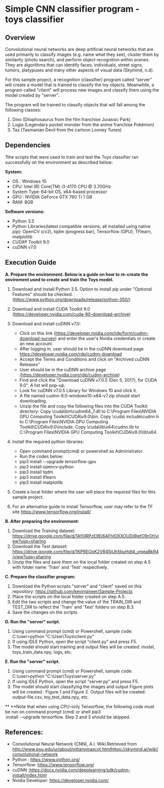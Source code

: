 # Simple CNN classifier program - toys classifier

## Overview

Convolutional neural networks are deep artificial neural networks that are used primarily to classify images (e.g. name what they see), cluster them by similarity (photo search), and perform object recognition within scenes. They are algorithms that can identify faces, individuals, street signs, tumors, platypuses and many other aspects of visual data (Skymind, n.d).

For this sample project, a recognition (classifier) program called “server” will create a model that is trained to classify the toy objects. Meanwhile, a program called "client" will process new images and classify them using the model created by "server".

The program will be trained to classify objects that will fall among the following classes:

1. Dino (Dilophosaurus from the film franchise Jurassic Park)
2. Lugia (Legendary pocket monster from the anime franchise Pokémon)
3. Taz (Tasmanian Devil from the cartoon Looney Tunes)


## Dependencies
Tthe scripts that were used to train and test the Toys classifier ran successfully on the environment as described below:

**System:**
- OS : Windows 10 
- CPU: Intel (R) Core(TM) i3-4170 CPU @ 3.70GHz 
- System Type: 64-bit OS, x64-based processor
- GPU : NVIDIA GeForce GTX 760 Ti 1 GB
- RAM: 8GB

**Software versions:**
- Python 3.5 
- Python Libraries(latest compatible versions, all installed using native pip):
  OpenCV (cv2),
  tqdm (progress bar),
  Tensorflow (GPU),
  TFlearn,
  matplotlib
- CUDA® Toolkit 9.0
- cuDNN v7.0


## Execution Guide
**A. Prepare the environment. Below is a guide on how to re-create the enviroment used to create and train the Toys model.**
  1. Download and install Python 3.5. Option to install pip under "Optional Features" should be checked. (https://www.python.org/downloads/release/python-350/)
  
  2. Download and install CUDA Toolkit 9.0 (https://developer.nvidia.com/cuda-90-download-archive)
  
  3. Download and install cuDNN v7.0: 
     - Click on this link (https://developer.nvidia.com/rdp/form/cudnn-download-survey) and enter the user's Nvidia credentials or create an new account.
     - After logging in, user should be in the cuDNN download page https://developer.nvidia.com/rdp/cudnn-download
     - Accept the Terms and Conditions and click on "Archived cuDNN Releases"
     - User should be in the cuDNN archive page (https://developer.nvidia.com/rdp/cudnn-archive)
     - Find and click the "Download cuDNN v7.0.5 (Dec 5, 2017), for CUDA 9.0". A list will pop-up. 
     - Look for cuDNN v7.0.5 Library for Windows 10 and click it. 
     - A file named cudnn-9.0-windows10-x64-v7.zip should start downloading.
     - Unzip the file and copy the following files into the CUDA Toolkit directory: 
Copy <installpath>\cuda\bin\cudnn64_7.dll to C:\Program Files\NVIDIA GPU Computing Toolkit\CUDA\v9.0\bin.
Copy <installpath>\cuda\ include\cudnn.h to C:\Program Files\NVIDIA GPU Computing Toolkit\CUDA\v9.0\include.
Copy <installpath>\cuda\lib\x64\cudnn.lib to C:\Program Files\NVIDIA GPU Computing Toolkit\CUDA\v9.0\lib\x64.
     
  4. Install the required python libraries:
     - Open command prompt(cmd) or powershell as Administrator.
     - Run the codes below:
     - pip3 install --upgrade tensorflow-gpu
     - pip3 install opencv-python
     - pip3 install tqdm
     - pip3 install tflearn
     - pip3 install matplotlib
   
  5. Create a local folder where the user will place the required files for this sample project.
   
  6. For an alternative guide to install Tensorflow, user may refer to the TF site https://www.tensorflow.org/install/
    
**B. After preparing the environment:**
  1. Download the Training dataset: https://drive.google.com/file/d/1Af0lRPzE9Ej6AFhIOXXOUDj9IefO9rOf/view?usp=sharing
  2. Download the Test dataset: https://drive.google.com/file/d/1KPREOoK2VR45iUh1jbuHdt4_ymeaBkR4/view?usp=sharing
  3. Unzip the files and save them on the local folder created on step A.5 with folder name 'Train' and 'Test' respectively.
  
**C. Prepare the classifier program:**
  1. Download the Python scripts "server" and "client" saved on this repository: https://github.com/kevingineer/Sample-Projects
  2. Place the scripts on the local folder created on step A.5.
  3. Edit the two scripts and change the value of the TRAIN_DIR and TEST_DIR to reflect the 'Train' and 'Test' folders on step B.3.
  4. Save the changes on the scripts. 
 
**D. Run the "server" script.**
  1. Using command prompt (cmd) or Powershell, sample code:
     C:\user>python "C:\User\Toys\client.py"
  2. If using IDLE Python, open the script "client.py" and press F5.
  3. The model should start training and output files will be created: model, toys_train_data.npy, logs, etc.
 
**E. Run the "server" script.**
  1. Using command prompt (cmd) or Powershell, sample code:
     C:\user>python "C:\User\Toys\server.py"
  2. If using IDLE Python, open the script "server.py" and press F5.
  3. The model should start classifying the images and output Figure plots will be created : Figure 1 and Figure 2. Output files will be created: output-file.csv, toy_test_data.npy, etc.
  
** **Note that when using CPU-only Tensorflow, the following code must be run on command prompt (cmd) or shell pip3 \
     :install --upgrade tensorflow. Step 2 and 3 should be skipped. 
  
  
## References:
- Convolutional Neural Network (CNN), A.I. Wiki.Retrieved from http://www.psu.edu/ur/about/nittanymascot.htmlhttps://skymind.ai/wiki/convolutional-network
- Python : https://www.python.org/
- Tensorflow: https://www.tensorflow.org/
- cuDNN :https://docs.nvidia.com/deeplearning/sdk/cudnn-install/index.html
- Nvidia Developer: https://developer.nvidia.com/
